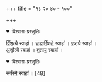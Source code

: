 +++
title = "१८ २० ४० - १००"

+++

<details open><summary>विश्वास-प्रस्तुतिः</summary>

विँ॒श॒त्यै स्वाहा॑ । च॒त्वा॒रिँ॒शते॒ स्वाहा॑ । ष॒ष्ट्यै स्वाहा॑ ।  
अ॒शी॒त्यै स्वाहा॑ । श॒ताय॒ स्वाहा॑ । 
</details>



<details open><summary>विश्वास-प्रस्तुतिः</summary>

सर्व॑स्मै॒ स्वाहा॑ ॥ [48]
</details>



